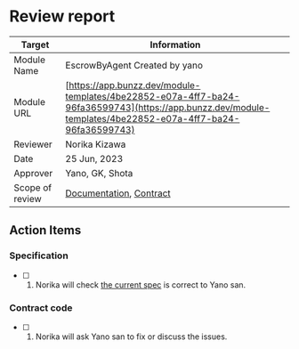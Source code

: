 # Review report

|Target|Information|
|---|---|
|Module Name|EscrowByAgent Created by yano|
|Module URL|[https://app.bunzz.dev/module-templates/4be22852-e07a-4ff7-ba24-96fa36599743](https://app.bunzz.dev/module-templates/4be22852-e07a-4ff7-ba24-96fa36599743)|
|Reviewer|Norika Kizawa|
|Date|25 Jun, 2023|
|Approver|Yano, GK, Shota|
|Scope of review| [Documentation](./doc), [Contract](./contracts)|


## Action Items

### Specification
- [ ] 1. Norika will check [the current spec](./doc/Specification.md) is correct to Yano san.

### Contract code

- [ ] 1. Norika will ask Yano san to fix or discuss the issues.